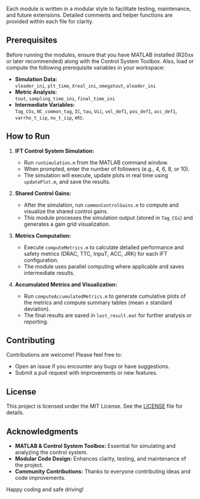 
Each module is written in a modular style to facilitate testing, maintenance, and future extensions. Detailed comments and helper functions are provided within each file for clarity.

## Prerequisites

Before running the modules, ensure that you have MATLAB installed (R20xx or later recommended) along with the Control System Toolbox. Also, load or compute the following prerequisite variables in your workspace:
- **Simulation Data:**  
  `vleader_ini`, `plt_time`, `Xreal_ini`, `omegatout`, `aleader_ini`
- **Metric Analysis:**  
  `tout`, `sampling_time_ini`, `final_time_ini`
- **Intermediate Variables:**  
  `Tag_CGs`, `NC_common_tag`, `IC`, `tau`, `Uii`, `vel_def1`, `pos_def1`, `acc_def1`, `varrho_t_iip`, `nu_t_iip`, etc.

## How to Run

1. **IFT Control System Simulation:**
   - Run `runSimulation.m` from the MATLAB command window.
   - When prompted, enter the number of followers (e.g., 4, 6, 8, or 10).
   - The simulation will execute, update plots in real time using `updatePlot.m`, and save the results.

2. **Shared Control Gains:**
   - After the simulation, run `commonControlGains.m` to compute and visualize the shared control gains.
   - This module processes the simulation output (stored in `Tag_CGs`) and generates a gain grid visualization.

3. **Metrics Computation:**
   - Execute `computeMetrics.m` to calculate detailed performance and safety metrics (DRAC, TTC, InpuT, ACC, JRK) for each IFT configuration.
   - The module uses parallel computing where applicable and saves intermediate results.

4. **Accumulated Metrics and Visualization:**
   - Run `computeAccumulatedMetrics.m` to generate cumulative plots of the metrics and compute summary tables (mean ± standard deviation).
   - The final results are saved in `last_result.mat` for further analysis or reporting.

## Contributing

Contributions are welcome! Please feel free to:
- Open an issue if you encounter any bugs or have suggestions.
- Submit a pull request with improvements or new features.

## License

This project is licensed under the MIT License. See the [LICENSE](LICENSE) file for details.

## Acknowledgments

- **MATLAB & Control System Toolbox:** Essential for simulating and analyzing the control system.
- **Modular Code Design:** Enhances clarity, testing, and maintenance of the project.
- **Community Contributions:** Thanks to everyone contributing ideas and code improvements.

Happy coding and safe driving!

